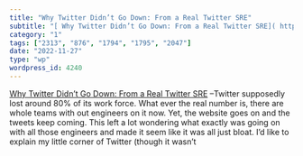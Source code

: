 ```yaml
---
title: "Why Twitter Didn’t Go Down: From a Real Twitter SRE"
subtitle: "[ Why Twitter Didn’t Go Down: From a Real Twitter SRE]( https://matthewtejo.substack.com/p/why-twitt..."
category: "1"
tags: ["2313", "876", "1794", "1795", "2047"]
date: "2022-11-27"
type: "wp"
wordpress_id: 4240
---
```

[ Why Twitter Didn’t Go Down: From a Real Twitter SRE]( https://matthewtejo.substack.com/p/why-twitter-didnt-go-down-from-a) –Twitter supposedly lost around 80% of its work force. What ever the real number is, there are whole teams with out engineers on it now. Yet, the website goes on and the tweets keep coming. This left a lot wondering what exactly was going on with all those engineers and made it seem like it was all just bloat. I’d like to explain my little corner of Twitter (though it wasn’t